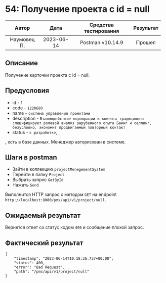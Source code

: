 # 54: Получение проекта с id = null

|    Автор    |    Дата    | Средства тестирования | Результат |
|:-----------:|:----------:|:---------------------:|:---------:|
| Наумовец П. | 2023-06-14 |   Postman v10.14.9    |  Прошел   |

## Описание

Получение карточки проекта с id = null.

## Предусловия

* id - 1
* code - `1220680`
* name - `система управления проектами`
* description - `Взаимодействие корпорации и клиента традиционно специфицирует ролевой анализ зарубежного опыта Баинг и селлинг, безусловно, экономит продвигаемый повторный контакт`
* status - `в разработке`,

, есть в базе данных. Менеджер авторизован в системе.

## Шаги в postman

* Зайти в коллекцию `projectMenegementSystem`
* Перейти в папку `Project`
* Выбрать запрос `GetById`
* Нажать `Send`

Выполнится HTTP запрос с методом `GET` на endpoint `http://localhost:8080/pms/api/v1/project/null`.

## Ожидаемый результат

Вернется ответ со статус кодом `400` и сообщение плохой запрос.

## Фактический результат

```
{
    "timestamp": "2023-06-14T10:18:36.737+00:00",
    "status": 400,
    "error": "Bad Request",
    "path": "/pms/api/v1/project/null"
}
```
